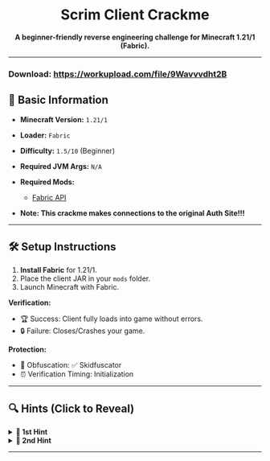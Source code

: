 <h1 align="center">Scrim Client Crackme</h1>

<p align="center">
  <strong>A beginner-friendly reverse engineering challenge for Minecraft 1.21/1 (Fabric).</strong>
</p>

---
### Download: https://workupload.com/file/9Wavvvdht2B

## 📌 Basic Information  
- **Minecraft Version:** `1.21/1`  
- **Loader:** `Fabric`  
- **Difficulty:** `1.5/10` (Beginner)  
- **Required JVM Args:** `N/A`   
- **Required Mods:**  
  - [Fabric API](https://modrinth.com/mod/fabric-api/versions?g=1.21)
  
- **Note: This crackme makes connections to the original Auth Site!!!**

---

## 🛠️ Setup Instructions  
1. **Install Fabric** for 1.21/1.  
2. Place the client JAR in your `mods` folder.  
3. Launch Minecraft with Fabric.

**Verification:**  
- 🏆 Success: Client fully loads into game without errors.  
- 🔒 Failure: Closes/Crashes your game.  

**Protection:**  
- 🧬 Obfuscation: ✅ Skidfuscator
- ⏰ Verification Timing: Initialization

---

## 🔍 Hints (Click to Reveal)  
<details>  
<summary><strong>🚩 1st Hint</strong></summary>  

1. **Check package/class names:**  
   - This client does NOT contains package / class renaming, so you can find the auth class easily.
</details>  

<details>  
<summary><strong>🚩 2nd Hint</strong></summary>  

2. **Closes the game:**  
   - Client CLOSES your game, not crashes.
</details>  

---

